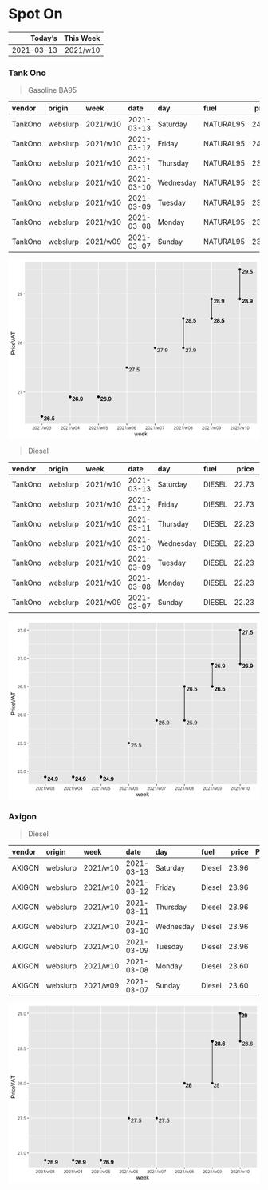 Spot On
================

|    Today’s | This Week |
|-----------:|----------:|
| 2021-03-13 |  2021/w10 |

### Tank Ono

> Gasoline BA95

| vendor  | origin   | week     | date       | day       | fuel      | price | PriceVAT |
|:--------|:---------|:---------|:-----------|:----------|:----------|------:|---------:|
| TankOno | webslurp | 2021/w10 | 2021-03-13 | Saturday  | NATURAL95 | 24.38 |     29.5 |
| TankOno | webslurp | 2021/w10 | 2021-03-12 | Friday    | NATURAL95 | 24.38 |     29.5 |
| TankOno | webslurp | 2021/w10 | 2021-03-11 | Thursday  | NATURAL95 | 23.88 |     28.9 |
| TankOno | webslurp | 2021/w10 | 2021-03-10 | Wednesday | NATURAL95 | 23.88 |     28.9 |
| TankOno | webslurp | 2021/w10 | 2021-03-09 | Tuesday   | NATURAL95 | 23.88 |     28.9 |
| TankOno | webslurp | 2021/w10 | 2021-03-08 | Monday    | NATURAL95 | 23.88 |     28.9 |
| TankOno | webslurp | 2021/w09 | 2021-03-07 | Sunday    | NATURAL95 | 23.88 |     28.9 |

<img src="SpotOn_files/figure-gfm/tono-ba95-1.png" style="display: block; margin: auto auto auto 0;" />

> Diesel

| vendor  | origin   | week     | date       | day       | fuel   | price | PriceVAT |
|:--------|:---------|:---------|:-----------|:----------|:-------|------:|---------:|
| TankOno | webslurp | 2021/w10 | 2021-03-13 | Saturday  | DIESEL | 22.73 |     27.5 |
| TankOno | webslurp | 2021/w10 | 2021-03-12 | Friday    | DIESEL | 22.73 |     27.5 |
| TankOno | webslurp | 2021/w10 | 2021-03-11 | Thursday  | DIESEL | 22.23 |     26.9 |
| TankOno | webslurp | 2021/w10 | 2021-03-10 | Wednesday | DIESEL | 22.23 |     26.9 |
| TankOno | webslurp | 2021/w10 | 2021-03-09 | Tuesday   | DIESEL | 22.23 |     26.9 |
| TankOno | webslurp | 2021/w10 | 2021-03-08 | Monday    | DIESEL | 22.23 |     26.9 |
| TankOno | webslurp | 2021/w09 | 2021-03-07 | Sunday    | DIESEL | 22.23 |     26.9 |

<img src="SpotOn_files/figure-gfm/tono-diesel-1.png" style="display: block; margin: auto auto auto 0;" />

### Axigon

> Diesel

| vendor | origin   | week     | date       | day       | fuel   | price | PriceVAT |
|:-------|:---------|:---------|:-----------|:----------|:-------|------:|---------:|
| AXIGON | webslurp | 2021/w10 | 2021-03-13 | Saturday  | Diesel | 23.96 |     29.0 |
| AXIGON | webslurp | 2021/w10 | 2021-03-12 | Friday    | Diesel | 23.96 |     29.0 |
| AXIGON | webslurp | 2021/w10 | 2021-03-11 | Thursday  | Diesel | 23.96 |     29.0 |
| AXIGON | webslurp | 2021/w10 | 2021-03-10 | Wednesday | Diesel | 23.96 |     29.0 |
| AXIGON | webslurp | 2021/w10 | 2021-03-09 | Tuesday   | Diesel | 23.96 |     29.0 |
| AXIGON | webslurp | 2021/w10 | 2021-03-08 | Monday    | Diesel | 23.60 |     28.6 |
| AXIGON | webslurp | 2021/w09 | 2021-03-07 | Sunday    | Diesel | 23.60 |     28.6 |

<img src="SpotOn_files/figure-gfm/axigon-diesel-1.png" style="display: block; margin: auto auto auto 0;" />
